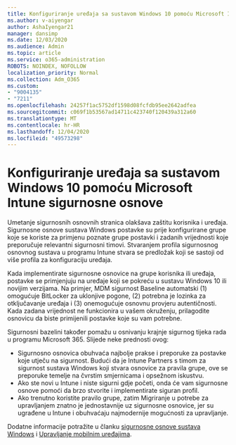 ```yaml
---
title: Konfiguriranje uređaja sa sustavom Windows 10 pomoću Microsoft Intune sigurnosne osnove
ms.author: v-aiyengar
author: AshaIyengar21
manager: dansimp
ms.date: 12/03/2020
ms.audience: Admin
ms.topic: article
ms.service: o365-administration
ROBOTS: NOINDEX, NOFOLLOW
localization_priority: Normal
ms.collection: Adm_O365
ms.custom:
- "9004135"
- "7211"
ms.openlocfilehash: 24257f1ac5752df1598d08fcfdb95ee2642adfea
ms.sourcegitcommit: c069f1b53567ad14711c423740f120439a312a60
ms.translationtype: MT
ms.contentlocale: hr-HR
ms.lasthandoff: 12/04/2020
ms.locfileid: "49573298"
---
```

# <a name="use-microsoft-intune-security-baselines-to-configure-windows-10-devices"></a>Konfiguriranje uređaja sa sustavom Windows 10 pomoću Microsoft Intune sigurnosne osnove

Umetanje sigurnosnih osnovnih stranica olakšava zaštitu korisnika i uređaja. Sigurnosne osnove sustava Windows postavke su prije konfigurirane grupe koje se koriste za primjenu poznate grupe postavki i zadanih vrijednosti koje preporučuje relevantni sigurnosni timovi. Stvaranjem profila sigurnosnog osnovnog sustava u programu Intune stvara se predložak koji se sastoji od više profila za konfiguraciju uređaja.

Kada implementirate sigurnosne osnovice na grupe korisnika ili uređaja, postavke se primjenjuju na uređaje koji se pokreću u sustavu Windows 10 ili novijim verzijama. Na primjer, MDM sigurnost Baseline automatski (1) omogućuje BitLocker za uklonjive pogone, (2) potrebna je lozinka za otključavanje uređaja i (3) onemogućuje osnovnu provjeru autentičnosti. Kada zadana vrijednost ne funkcionira u vašem okruženju, prilagodite osnovicu da biste primijenili postavke koje su vam potrebne.

Sigurnosni bazelini također pomažu u osnivanju krajnje sigurnog tijeka rada u programu Microsoft 365. Slijede neke prednosti ovog:

- Sigurnosno osnovica obuhvaća najbolje prakse i preporuke za postavke koje utječu na sigurnost. Budući da je Intune Partners s timom za sigurnost sustava Windows koji stvara osnovice za pravila grupe, ove se preporuke temelje na čvrstim smjernicama i opsežnom iskustvu.
- Ako ste novi u Intune i niste sigurni gdje početi, onda će vam sigurnosne osnove pomoći da brzo stvorite i implementirate siguran profil.
- Ako trenutno koristite pravilo grupe, zatim Migriranje u potrebe za upravljanjem znatno je jednostavnije uz sigurnosne osnovice, jer su ugrađene u Intune i obuhvaćaju najmodernije mogućnosti za upravljanje.

Dodatne informacije potražite u članku [sigurnosne osnove sustava Windows](https://go.microsoft.com/fwlink/?linkid=2141503) i [Upravljanje mobilnim uređajima](https://go.microsoft.com/fwlink/?linkid=2141701).